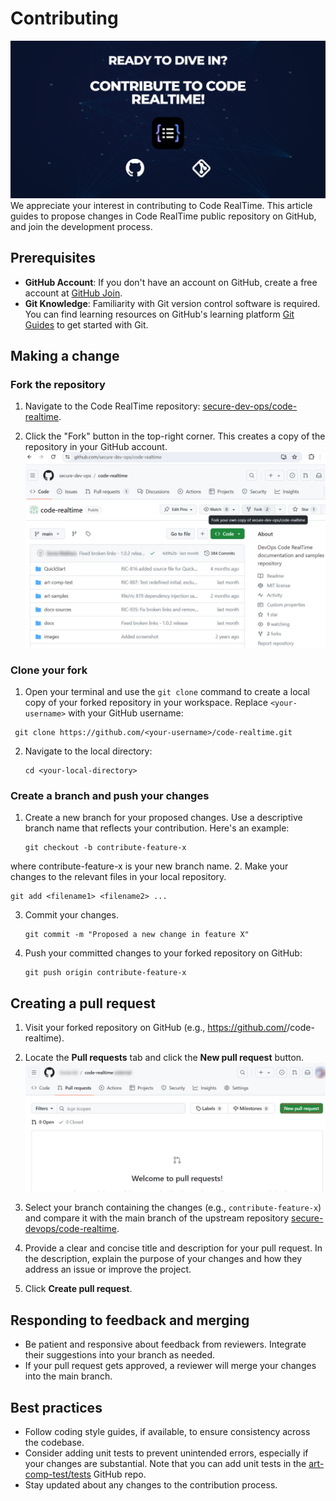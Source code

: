 # Contributing

![Banner](images/banner-contribute.jpg)
We appreciate your interest in contributing to Code RealTime. This article guides to propose changes in Code RealTime public repository on GitHub, and join the development process.

## Prerequisites

- **GitHub Account**: If you don't have an account on GitHub, create a free account at [GitHub Join](https://github.com/join).
- **Git Knowledge**: Familiarity with Git version control software is required. You can find learning resources on GitHub's learning platform [Git Guides](https://github.com/git-guides) to get started with Git.

## Making a change

### Fork the repository

1. Navigate to the Code RealTime repository: [secure-dev-ops/code-realtime](https://github.com/secure-dev-ops/code-realtime).
   
2. Click the "Fork" button in the top-right corner. This creates a copy of the repository in your GitHub account.
   ![Fork repository](images/fork.jpg)

### Clone your fork

1. Open your terminal and use the `git clone` command to create a local copy of your forked repository in your workspace. Replace `<your-username>` with your GitHub username:  
  ``` 
   git clone https://github.com/<your-username>/code-realtime.git
   ```    
2. Navigate to the local directory:  
   ``` 
   cd <your-local-directory>
   ```

### Create a branch and push your changes

1. Create a new branch for your proposed changes. Use a descriptive branch name that reflects your contribution. Here's an example:     
   ``` 
   git checkout -b contribute-feature-x
   ```  
where contribute-feature-x is your new branch name.
2. Make your changes to the relevant files in your local repository.   
   ``` 
   git add <filename1> <filename2> ...
   ```  
3. Commit your changes.  
     ``` 
   git commit -m "Proposed a new change in feature X"
    ```  
4. Push your committed changes to your forked repository on GitHub:  
    ``` 
   git push origin contribute-feature-x
    ``` 

## Creating a pull request

1. Visit your forked repository on GitHub (e.g., https://github.com/<your-username>/code-realtime).

2. Locate the **Pull requests** tab and click the **New pull request** button.
   ![New pull request](images/new-pull-request.jpg)

3. Select your branch containing the changes (e.g., `contribute-feature-x`) and compare it with the main branch of the upstream repository [secure-devops/code-realtime](https://github.com/secure-dev-ops/code-realtime).

4. Provide a clear and concise title and description for your pull request. In the description, explain the purpose of your changes and how they address an issue or improve the project.

5. Click **Create pull request**.

## Responding to feedback and merging

- Be patient and responsive about feedback from reviewers. Integrate their suggestions into your branch as needed.
- If your pull request gets approved, a reviewer will merge your changes into the main branch.

## Best practices

- Follow coding style guides, if available, to ensure consistency across the codebase.
- Consider adding unit tests to prevent unintended errors, especially if your changes are substantial. Note that you can add unit tests in the [art-comp-test/tests](https://github.com/secure-dev-ops/code-realtime/tree/main/art-comp-test/tests) GitHub repo.
- Stay updated about any changes to the contribution process.  
  
